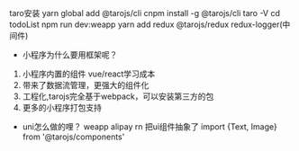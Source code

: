 taro安装
yarn global add @tarojs/cli
cnpm install -g @tarojs/cli
taro -V
cd todoList
npm run dev:weapp
yarn add redux @tarojs/redux redux-logger(中间件)

- 小程序为什么要用框架呢？
1. 小程序内置的组件 vue/react学习成本
2. 带来了数据流管理，更强大的组件化
3. 工程化,tarojs完全基于webpack，可以安装第三方的包
4. 更多的小程序打包支持

- uni怎么做的哩？
    weapp alipay rn
    把ui组件抽象了 import {Text, Image} from '@tarojs/components'